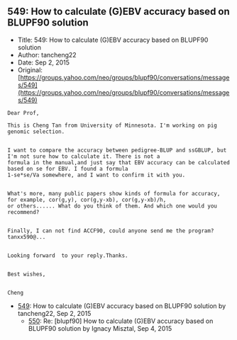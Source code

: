 ## 549: How to calculate (G)EBV accuracy based on BLUPF90 solution

- Title: 549: How to calculate (G)EBV accuracy based on BLUPF90 solution
- Author: tancheng22
- Date: Sep 2, 2015
- Original: [https://groups.yahoo.com/neo/groups/blupf90/conversations/messages/549](https://groups.yahoo.com/neo/groups/blupf90/conversations/messages/549)

```
Dear Prof,

This is Cheng Tan from University of Minnesota. I'm working on pig genomic selection.


I want to compare the accuracy between pedigree-BLUP and ssGBLUP, but I'm not sure how to calculate it. There is not a
formula in the manual,and just say that EBV accuracy can be calculated based on se for EBV. I found a formula
1-se*se/Va somewhere, and I want to confirm it with you.


What's more, many public papers show kinds of formula for accuracy, for example, cor(g,y), cor(g,y-xb), cor(g,y-xb)/h,
or others...... What do you think of them. And which one would you recommend?


Finally, I can not find ACCF90, could anyone send me the program? tanxx590@...


Looking forward  to your reply.Thanks.


Best wishes,


Cheng
```

- [549](0549.md): How to calculate (G)EBV accuracy based on BLUPF90 solution by tancheng22, Sep 2, 2015
    - [550](0550.md): Re: [blupf90] How to calculate (G)EBV accuracy based on BLUPF90 solution by Ignacy Misztal, Sep 4, 2015
